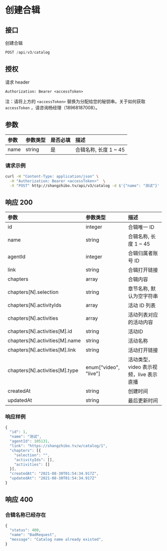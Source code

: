 # 创建合辑

## 接口

创建合辑

```javascript
POST /api/v3/catalog
```

## 授权

请求 header

```http
Authorization: Bearer <accessToken>
```

注：请将上方的 `<accessToken>` 替换为分配给您的秘钥串。关于如何获取 `accessToken` ，请咨询杨经理（18968187008）。

## 参数

| 参数 | 参数类型 | 是否必填 | 描述 |
| :--- | :--- | :--- | :--- |
| name | string | 是 | 合辑名称, 长度 1 ~ 45 |

### 请求示例

```bash
curl -H "Content-Type: application/json" \
  -H "Authorization: Bearer <accessToken>"  \
  -X "POST" http://shangzhibo.tv/api/v3/catalog -d $'{"name": "测试"}'
```

## 响应 200

| 参数 | 参数类型 | 描述 |
| :--- | :--- | :--- |
| id | integer | 合辑唯一 ID |
| name | string | 合辑名称, 长度 1 ~ 45 |
| agentId | integer | 合辑归属者账号 ID |
| link | string | 合辑打开链接 |
| chapters | array | 合辑内容 |
| chapters\[N\].selection | string | 章节名称, 默认为空字符串 |
| chapters\[N\].activityIds | array | 活动 ID 列表 |
| chapters\[N\].activities | array | 活动列表对应的活动内容 |
| chapters\[N\].activities\[M\].id | string | 活动ID |
| chapters\[N\].activities\[M\].name | string | 活动名称 |
| chapters\[N\].activities\[M\].link | string | 活动打开链接 |
| chapters\[N\].activities\[M\].type | enum\["video", "live"\] | 活动类型， video 表示视频，live 表示直播 |
| createdAt | string | 创建时间 |
| updatedAt | string | 最后更新时间 |

### 响应样例

```javascript
{
  "id": 1,
  "name": "测试",
  "agentId": 105131,
  "link": "https://shangzhibo.tv/w/catalog/1",
  "chapters": [{
    "selection": "",
    "activityIds": [],
    "activities": []
  }],
  "createdAt": "2021-08-30T01:54:34.917Z",
  "updatedAt": "2021-08-30T01:54:34.917Z"
}
```

## 响应 400

### 合辑名称已经存在

```javascript
{
  "status": 400,
  "name": "BadRequest",
  "message": "Catalog name already existed",
}
```

